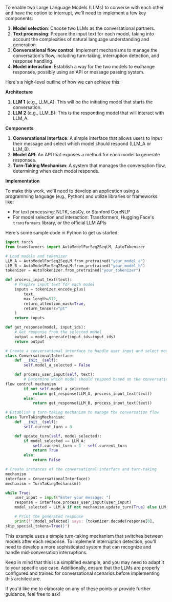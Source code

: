 To enable two Large Language Models (LLMs) to converse with each other and
have the option to interrupt, we'll need to implement a few key
components:

1. **Model selection**: Choose two LLMs as the conversational partners.
2. **Text processing**: Prepare the input text for each model, taking into
account the complexities of natural language understanding and generation.
3. **Conversational flow control**: Implement mechanisms to manage the
conversation's flow, including turn-taking, interruption detection, and
response handling.
4. **Model interaction**: Establish a way for the two models to exchange
responses, possibly using an API or message passing system.

Here's a high-level outline of how we can achieve this:

**Architecture**

1. **LLM 1** (e.g., LLM_A): This will be the initiating model that starts
the conversation.
2. **LLM 2** (e.g., LLM_B): This is the responding model that will
interact with LLM_A.

**Components**

1. **Conversational Interface**: A simple interface that allows users to
input their message and select which model should respond (LLM_A or
LLM_B).
2. **Model API**: An API that exposes a method for each model to
generate responses.
3. **Turn-Taking Mechanism**: A system that manages the conversation flow,
determining when each model responds.

**Implementation**

To make this work, we'll need to develop an application using a
programming language (e.g., Python) and utilize libraries or frameworks
like:

* For text processing: NLTK, spaCy, or Stanford CoreNLP
* For model selection and interaction: Transformers, Hugging Face's
`transformers` library, or the official LLM APIs

Here's some sample code in Python to get us started:
```python
import torch
from transformers import AutoModelForSeq2SeqLM, AutoTokenizer

# Load models and tokenizer
LLM_A = AutoModelForSeq2SeqLM.from_pretrained("your_model_a")
LLM_B = AutoModelForSeq2SeqLM.from_pretrained("your_model_b")
tokenizer = AutoTokenizer.from_pretrained("your_tokenizer")

def process_input_text(text):
    # Prepare input text for each model
    inputs = tokenizer.encode_plus(
        text,
        max_length=512,
        return_attention_mask=True,
        return_tensors="pt"
    )
    return inputs

def get_response(model, input_ids):
    # Get response from the selected model
    output = model.generate(input_ids=input_ids)
    return output

# Create a conversational interface to handle user input and select models
class ConversationalInterface:
    def __init__(self):
        self.model_a_selected = False

    def process_user_input(self, text):
        # Determine which model should respond based on the conversation
flow control mechanism
        if not self.model_a_selected:
            return get_response(LLM_A, process_input_text(text))
        else:
            return get_response(LLM_B, process_input_text(text))

# Establish a turn-taking mechanism to manage the conversation flow
class TurnTakingMechanism:
    def __init__(self):
        self.current_turn = 0

    def update_turn(self, model_selected):
        if model_selected == LLM_A:
            self.current_turn = 1 - self.current_turn
            return True
        else:
            return False

# Create instances of the conversational interface and turn-taking
mechanism
interface = ConversationalInterface()
mechanism = TurnTakingMechanism()

while True:
    user_input = input("Enter your message: ")
    response = interface.process_user_input(user_input)
    model_selected = LLM_A if not mechanism.update_turn(True) else LLM_B

    # Print the generated response
    print(f"{model_selected} says: {tokenizer.decode(response[0],
skip_special_tokens=True)}")
```
This example uses a simple turn-taking mechanism that switches between
models after each response. To implement interruption detection, you'll
need to develop a more sophisticated system that can recognize and handle
mid-conversation interruptions.

Keep in mind that this is a simplified example, and you may need to adapt
it to your specific use case. Additionally, ensure that the LLMs are
properly configured and trained for conversational scenarios before
implementing this architecture.

If you'd like me to elaborate on any of these points or provide further
guidance, feel free to ask!